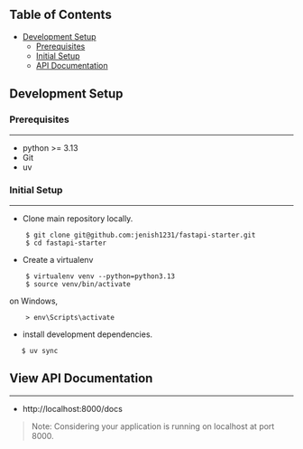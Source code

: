 ## Table of Contents
* [Development Setup](#development-setup)
    * [Prerequisites](#prerequisites)
    * [Initial Setup](#initial-setup)
    * [API Documentation](#view-api-documentation)

## Development Setup

### Prerequisites
---------------------
- python >= 3.13
- Git
- uv

### Initial Setup
---------------------
- Clone main repository locally.
```
    $ git clone git@github.com:jenish1231/fastapi-starter.git
    $ cd fastapi-starter
```

- Create a virtualenv
```
    $ virtualenv venv --python=python3.13
    $ source venv/bin/activate
```

on Windows,
```
    > env\Scripts\activate
```
- install development dependencies.
```
   $ uv sync
```

## View API Documentation
--------------------------

- http://localhost:8000/docs
> Note: Considering your application is running on localhost at port 8000.

